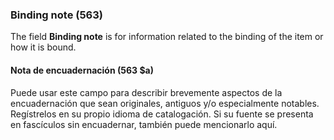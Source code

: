 ### Binding note (563)

The field **Binding note** is for information related to the binding of the item or how it is bound.

#### Nota de encuadernación (563 $a)

Puede usar este campo para describir brevemente aspectos de la encuadernación que sean originales, antiguos y/o especialmente notables. Regístrelos en su propio idioma de catalogación. Si su fuente se presenta en fascículos sin encuadernar, también puede mencionarlo aquí.
